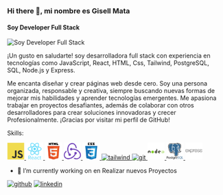 ### Hi there 👋, mi nombre es Gisell Mata
#### Soy Developer Full Stack
![Soy Developer Full Stack](https://www.gifmaniacos.es/wp-content/uploads/2021/03/gifmaniacos.es-25-3.gif)

¡Un gusto en saludarte! soy desarrolladora full stack con experiencia en tecnologías como JavaScript, React, HTML, Css, Tailwind, PostgreSQL, SQL, Node.js y Express.

 Me encanta diseñar y crear páginas web desde cero. Soy una persona organizada, responsable y creativa, siempre buscando nuevas formas de mejorar mis habilidades y aprender tecnologías emergentes. Me apasiona trabajar en proyectos desafiantes, además de colaborar con otros desarrolladores para crear soluciones innovadoras y crecer Profesionalmente. ¡Gracias por visitar mi perfil de GitHub!

Skills: <p align="left">   <a     href="https://developer.mozilla.org/en-US/docs/Web/JavaScript"     target="_blank"     rel="noreferrer"   >     <img       src="https://raw.githubusercontent.com/devicons/devicon/master/icons/javascript/javascript-original.svg"       alt="javascript"       width="40"       height="40"     />   </a>   <a href="https://reactjs.org/" target="_blank" rel="noreferrer">     <img       src="https://raw.githubusercontent.com/devicons/devicon/master/icons/react/react-original-wordmark.svg"       alt="react"       width="40"       height="40"     />   </a>   <a href="https://www.w3.org/html/" target="_blank" rel="noreferrer">     <img       src="https://raw.githubusercontent.com/devicons/devicon/master/icons/html5/html5-original-wordmark.svg"       alt="html5"       width="40"       height="40"     />   </a>   <a href="https://redux.js.org" target="_blank" rel="noreferrer">     <img       src="https://raw.githubusercontent.com/devicons/devicon/master/icons/redux/redux-original.svg"       alt="redux"       width="40"       height="40"     />   </a>   <a href="https://www.w3schools.com/css/" target="_blank" rel="noreferrer">     <img       src="https://raw.githubusercontent.com/devicons/devicon/master/icons/css3/css3-original-wordmark.svg"       alt="css3"       width="40"       height="40"     />   </a>   <a href="https://tailwindcss.com/" target="_blank" rel="noreferrer">     <img       src="https://www.vectorlogo.zone/logos/tailwindcss/tailwindcss-icon.svg"       alt="tailwind"       width="40"       height="40"     />   </a>   <a href="https://git-scm.com/" target="_blank" rel="noreferrer">     <img       src="https://www.vectorlogo.zone/logos/git-scm/git-scm-icon.svg"       alt="git"       width="40"       height="40"     />   </a>   <a href="https://nodejs.org" target="_blank" rel="noreferrer">     <img       src="https://raw.githubusercontent.com/devicons/devicon/master/icons/nodejs/nodejs-original-wordmark.svg"       alt="nodejs"       width="40"       height="40"     />   </a>   <a href="https://www.postgresql.org" target="_blank" rel="noreferrer">     <img       src="https://raw.githubusercontent.com/devicons/devicon/master/icons/postgresql/postgresql-original-wordmark.svg"       alt="postgresql"       width="40"       height="40"     />   </a>    <a href="https://expressjs.com" target="_blank" rel="noreferrer">     <img       src="https://raw.githubusercontent.com/devicons/devicon/master/icons/express/express-original-wordmark.svg"       alt="express"       width="40"       height="40"     />   </a> </p>

 
 
 - 🔭 I’m currently working on  en Realizar nuevos Proyectos 


[<img src='https://cdn.jsdelivr.net/npm/simple-icons@3.0.1/icons/github.svg' alt='github' height='40'>](https://github.com/https://github.com/Gisell24)  [<img src='https://cdn.jsdelivr.net/npm/simple-icons@3.0.1/icons/linkedin.svg' alt='linkedin' height='40'>](https://www.linkedin.com/in/https://www.linkedin.com/in/gisell-mata-45aa38211/)  
